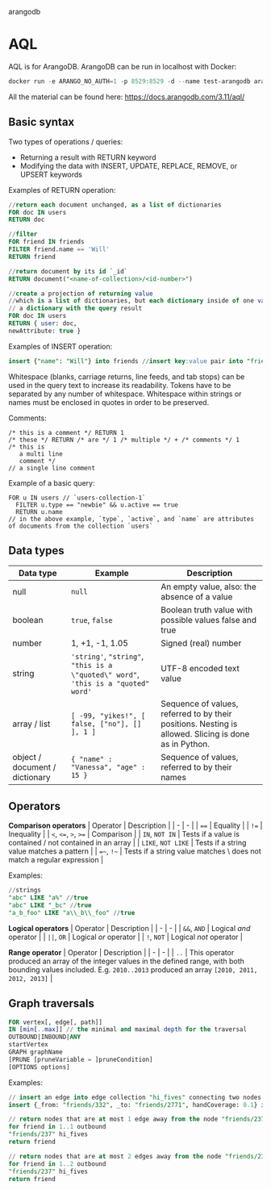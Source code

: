 arangodb

# AQL

AQL is for ArangoDB. ArangoDB can be run in localhost with Docker:
```powershell
docker run -e ARANGO_NO_AUTH=1 -p 8529:8529 -d --name test-arangodb arangodb
```

All the material can be found here: https://docs.arangodb.com/3.11/aql/

## Basic syntax

Two types of operations / queries:
- Returning a result with RETURN keyword
- Modifying the data with INSERT, UPDATE, REPLACE, REMOVE, or UPSERT keywords

Examples of RETURN operation:
```sql
//return each document unchanged, as a list of dictionaries
FOR doc IN users
RETURN doc

//filter
FOR friend IN friends
FILTER friend.name == 'Will'
RETURN friend

//return document by its id `_id`
RETURN document("<name-of-collection>/<id-number>")

//create a projection of returning value
//which is a list of dictionaries, but each dictionary inside of one value (for this example, 'user') will also have
// a dictionary with the query result
FOR doc IN users
RETURN { user: doc,
newAttribute: true }
```

Examples of INSERT operation:
```sql
insert {"name": "Will"} into friends //insert key:value pair into "friends" collection
```

Whitespace (blanks, carriage returns, line feeds, and tab stops) can be used in the query text to increase its readability. Tokens have to be separated by any number of whitespace. Whitespace within strings or names must be enclosed in quotes in order to be preserved.

Comments:

```aql
/* this is a comment */ RETURN 1
/* these */ RETURN /* are */ 1 /* multiple */ + /* comments */ 1
/* this is
   a multi line
   comment */
// a single line comment
```

Example of a basic query:
```aql
FOR u IN users // `users-collection-1`
  FILTER u.type == "newbie" && u.active == true
  RETURN u.name
// in the above example, `type`, `active`, and `name` are attributes of documents from the collection `users`
```

## Data types

| Data type | Example |	Description |
| - | - | - |
| null | `null` |	An empty value, also: the absence of a value |
| boolean | `true`, `false` |	Boolean truth value with possible values false and true |
| number | 1, +1, -1, 1.05 |	Signed (real) number |
| string | `'string'`, `"string"`, `"this is a \"quoted\" word"`, `'this is a "quoted" word'` |	UTF-8 encoded text value |
| array / list | `[ -99, "yikes!", [ false, ["no"], [] ], 1 ]` |	Sequence of values, referred to by their positions. Nesting is allowed. Slicing is done as in Python. |
| object / document / dictionary | `{ "name" : "Vanessa", "age" : 15 }` | Sequence of values, referred to by their names |

## Operators

**Comparison operators**
| Operator | Description |
| - | - |
| `==` | Equality |
| `!=` | Inequality |
| `<`, `<=`, `>`, `>=` | Comparison |
| `IN`, `NOT IN` | Tests if a value is contained / not contained in an array |
| `LIKE`, `NOT LIKE` | Tests if a string value matches a pattern |
| `=~`, `!~` | Tests if a string value matches \ does not match a regular expression |

Examples:
```sql
//strings
"abc" LIKE "a%" //true
"abc" LIKE "_bc" //true
"a_b_foo" LIKE "a\\_b\\_foo" //true
```

**Logical operators**
| Operator | Description |
| - | - |
| `&&`, `AND` | Logical *and* operator |
| `||`, `OR` | Logical *or* operator |
| `!`, `NOT` | Logical *not* operator |

**Range operator**
| Operator | Description |
| - | - |
| `..` | This operator produced an array of the integer values in the defined range, with both bounding values included. E.g. `2010..2013` produced an array `[2010, 2011, 2012, 2013]` |


## Graph traversals

```sql
FOR vertex[, edge[, path]]
IN [min[..max]] // the minimal and maximal depth for the traversal
OUTBOUND|INBOUND|ANY
startVertex
GRAPH graphName
[PRUNE [pruneVariable = ]pruneCondition]
[OPTIONS options]
```

Examples:

```sql
// insert an edge into edge collection "hi_fives" connecting two nodes from the document collection "friends" with "_id" values being "friends/332" and "friends/2771": 
insert {_from: "friends/332", _to: "friends/2771", handCoverage: 0.1} into "hi_fives"
```

```sql
// return nodes that are at most 1 edge away from the node "friends/237", edges being defined in collection "hi_fives"
for friend in 1..1 outbound 
"friends/237" hi_fives
return friend

// return nodes that are at most 2 edges away from the node "friends/237", edges being defined in collection "hi_fives"
for friend in 1..2 outbound 
"friends/237" hi_fives
return friend

```





